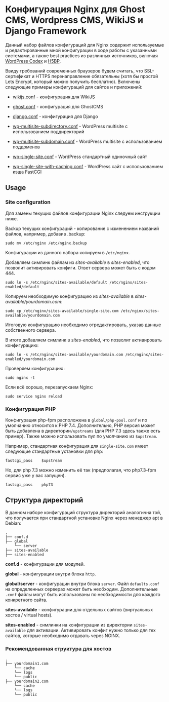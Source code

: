 # Конфигурация Nginx для Ghost CMS, Wordpress CMS, WikiJS и Django Framework

Данный набор файлов конфигураций для Nginx содержит используемые и редактированные мной конфигурации в ходе работы с указанными системами, а также best practices из различных источников, включая [WordPress Codex](https://codex.wordpress.org/Nginx) и [H5BP](https://github.com/h5bp/server-configs-nginx).

Ввиду требований современных браузеров будем считать, что SSL-сертификат и HTTPS перенаправление обязательны (хотя бы простой Lets Encrypt, который можно получить бесплатно). Включены следующие примеры конфигураций для сайтов и приложений:

- [wikijs.conf](sites-available/wikijs.conf) - конфигурация для WikiJS
- [ghost.conf](sites-available/ghost.conf) - конфигурация для GhostCMS
- [django.conf](sites-available/django.conf) - конфигурация для Django
- [wp-multisite-subdirectory.conf](sites-available/wp-multisite-subdirectory.conf) - WordPress multisite с использованием поддиректорий

- [wp-multisite-subdomain.conf](sites-available/wp-multisite-subdomain.conf) - WordPress multisite с использованием поддоменов

- [wp-single-site.conf](sites-available/wp-single-site.conf) - WordPress стандартный одиночный сайт

- [wp-single-site-with-caching.conf](sites-available/wp-single-site-with-caching.conf) - WordPress сайт с использованием кэша FastCGI

## Usage

### Site configuration

Для замены текущих файлов конфигурации Nginx следуем инструкции ниже.

Backup текущих конфигураций - копирование с изменением названий файлов, например, добавив .backup:

`sudo mv /etc/nginx /etc/nginx.backup`

Конфигурации из данного набора копируем в `/etc/nginx`.

Добавляем симлинк файлам из _sites-available_ в _sites-enabled_, что позволит активировать конфиги. Ответ сервера может быть с кодом 444.

`sudo ln -s /etc/nginx/sites-available/default /etc/nginx/sites-enabled/default`

Копируем необходимую конфигурацию из _sites-available_ в _sites-available/yourdomain.com_:

`sudo cp /etc/nginx/sites-available/single-site.com /etc/nginx/sites-available/yourdomain.com`

Итоговую конфигурацию необходимо отредактировать, указав данные собственного сервера.

В итоге добавляем симлинк в _sites-enabled_, что позволит активировать конфигурацию:

`sudo ln -s /etc/nginx/sites-available/yourdomain.com /etc/nginx/sites-enabled/yourdomain.com`

Проверяем конфигурацию:

`sudo nginx -t`

Если всё хорошо, перезапускаем Nginx:

`sudo service nginx reload`

### Конфигурация PHP

Конфигурация php-fpm расположена в `global/php-pool.conf` и по умолчанию относится к PHP 7.4\. Дополнительно, PHP версия может быть добавлена в директории`/upstreams` (для PHP 7.3 здесь также есть пример). Также можно использовать пул по умолчанию из `$upstream`.

Например, стандартная конфигурация для `single-site.com` имеет следующие стандартные установки для php:

```
fastcgi_pass    $upstream
```

Но, для php 7.3 можно изменить её так (предполагая, что php7.3-fpm сервис уже у вас запущен).

```
fastcgi_pass    php73
```

## Структура директорий

В данном наборе конфигураций структура директорий аналогична той, что получается при стандартной установке Nginx через менеджер apt в Debian:

```
.
├── conf.d
├── global
    └── server
├── sites-available
├── sites-enabled
```

**conf.d** - конфигурации для модулей.

**global** - конфигурации внутри блока `http`.

**global/server** - конфигурации внутри блока `server`. Файл `defaults.conf` на определенных серверах может быть необходим. Дополнительные `.conf` файлы могут быть использованы по необходимости для каждого конкретного сайта.

**sites-available** - конфигурации для отдельных сайтов (виртуальных хостов / virtual hosts).

**sites-enabled** - симлинки на конфигурации из директории `sites-available` для активации. Активировать конфиг нужно только для тех сайтов, которые необходимо отдавать через NGINX.

### Рекомендованная структура для хостов

```
.
├── yourdomain1.com
    └── cache
    └── logs
    └── public
├── yourdomain2.com
    └── cache
    └── logs
    └── public
```
